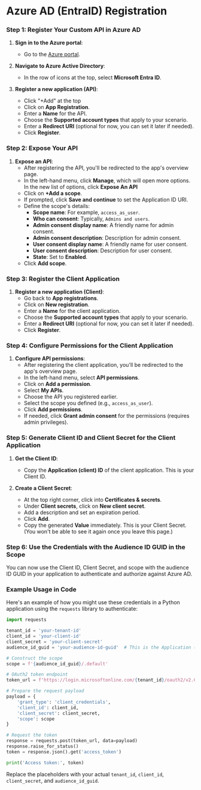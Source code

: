 # Azure AD (EntraID) Registration

### Step 1: Register Your Custom API in Azure AD

1. **Sign in to the Azure portal**:
   - Go to the [Azure portal](https://portal.azure.com/).

2. **Navigate to Azure Active Directory**:
   - In the row of icons at the top, select **Microsoft Entra ID**.

3. **Register a new application (API)**:
   - Click "+Add" at the top
   - Click on **App Registration**.
   - Enter a **Name** for the API.
   - Choose the **Supported account types** that apply to your scenario.
   - Enter a **Redirect URI** (optional for now, you can set it later if needed).
   - Click **Register**.

### Step 2: Expose Your API

1. **Expose an API**:
   - After registering the API, you'll be redirected to the app's overview page.
   - In the left-hand menu, click **Manage**, which will open more options. In the new list of options, click **Expose An API**
   - Click on **+Add a scope**.
   - If prompted, click **Save and continue** to set the Application ID URI.
   - Define the scope's details:
     - **Scope name**: For example, `access_as_user`.
     - **Who can consent**: Typically, `Admins and users`.
     - **Admin consent display name**: A friendly name for admin consent.
     - **Admin consent description**: Description for admin consent.
     - **User consent display name**: A friendly name for user consent.
     - **User consent description**: Description for user consent.
     - **State**: Set to **Enabled**.
   - Click **Add scope**.

### Step 3: Register the Client Application

1. **Register a new application (Client)**:
   - Go back to **App registrations**.
   - Click on **New registration**.
   - Enter a **Name** for the client application.
   - Choose the **Supported account types** that apply to your scenario.
   - Enter a **Redirect URI** (optional for now, you can set it later if needed).
   - Click **Register**.

### Step 4: Configure Permissions for the Client Application

1. **Configure API permissions**:
   - After registering the client application, you'll be redirected to the app's overview page.
   - In the left-hand menu, select **API permissions**.
   - Click on **Add a permission**.
   - Select **My APIs**.
   - Choose the API you registered earlier.
   - Select the scope you defined (e.g., `access_as_user`).
   - Click **Add permissions**.
   - If needed, click **Grant admin consent** for the permissions (requires admin privileges).

### Step 5: Generate Client ID and Client Secret for the Client Application

1. **Get the Client ID**:
   - Copy the **Application (client) ID** of the client application. This is your Client ID.

2. **Create a Client Secret**:
   - At the top right corner, click into **Certificates & secrets**.
   - Under **Client secrets**, click on **New client secret**.
   - Add a description and set an expiration period.
   - Click **Add**.
   - Copy the generated **Value** immediately. This is your Client Secret. (You won't be able to see it again once you leave this page.)

### Step 6: Use the Credentials with the Audience ID GUID in the Scope

You can now use the Client ID, Client Secret, and scope with the audience ID GUID in your application to authenticate and authorize against Azure AD.

### Example Usage in Code

Here's an example of how you might use these credentials in a Python application using the `requests` library to authenticate:

```python
import requests

tenant_id = 'your-tenant-id'
client_id = 'your-client-id'
client_secret = 'your-client-secret'
audience_id_guid = 'your-audience-id-guid'  # This is the Application (client) ID of your API

# Construct the scope
scope = f'{audience_id_guid}/.default'

# OAuth2 token endpoint
token_url = f'https://login.microsoftonline.com/{tenant_id}/oauth2/v2.0/token'

# Prepare the request payload
payload = {
    'grant_type': 'client_credentials',
    'client_id': client_id,
    'client_secret': client_secret,
    'scope': scope
}

# Request the token
response = requests.post(token_url, data=payload)
response.raise_for_status()
token = response.json().get('access_token')

print('Access token:', token)
```

Replace the placeholders with your actual `tenant_id`, `client_id`, `client_secret`, and `audience_id_guid`.

